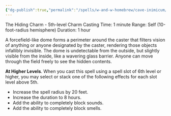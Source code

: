 ```yaml
---
{"dg-publish":true,"permalink":"/spells/w-and-w-homebrew/cave-inimicum/"}
---
```


The Hiding Charm - 5th-level Charm 
Casting Time: 1 minute 
Range: Self (10-foot-radius hemisphere) 
Duration: 1 hour 

A forcefield-like dome forms a perimeter around the caster that filters vision of anything or anyone designated by the caster, rendering those objects infallibly invisible. The dome is undetectable from the outside, but slightly visible from the inside, like a wavering glass barrier. Anyone can move through the field freely to see the hidden contents. 

**At Higher Levels**. When you cast this spell using a spell slot of 6th level or higher, you may select or stack one of the following effects for each slot level above 5th. 
- Increase the spell radius by 20 feet. 
- Increase the duration to 8 hours. 
- Add the ability to completely block sounds. 
- Add the ability to completely block smells.